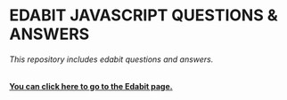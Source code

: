 # EDABIT JAVASCRIPT QUESTIONS & ANSWERS
###### This repository includes edabit questions and answers.
**[You can click here to go to the Edabit page.](https://edabit.com/challenges)**